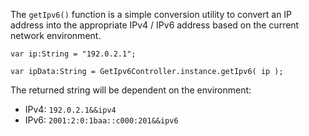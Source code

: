 
The `getIpv6()` function is a simple conversion utility to convert an IP address into the appropriate IPv4 / IPv6 address based on the current network environment.


```as3
var ip:String = "192.0.2.1";

var ipData:String = GetIpv6Controller.instance.getIpv6( ip );
```

The returned string will be dependent on the environment:
- IPv4: `192.0.2.1&&ipv4`
- IPv6: `2001:2:0:1baa::c000:201&&ipv6`




